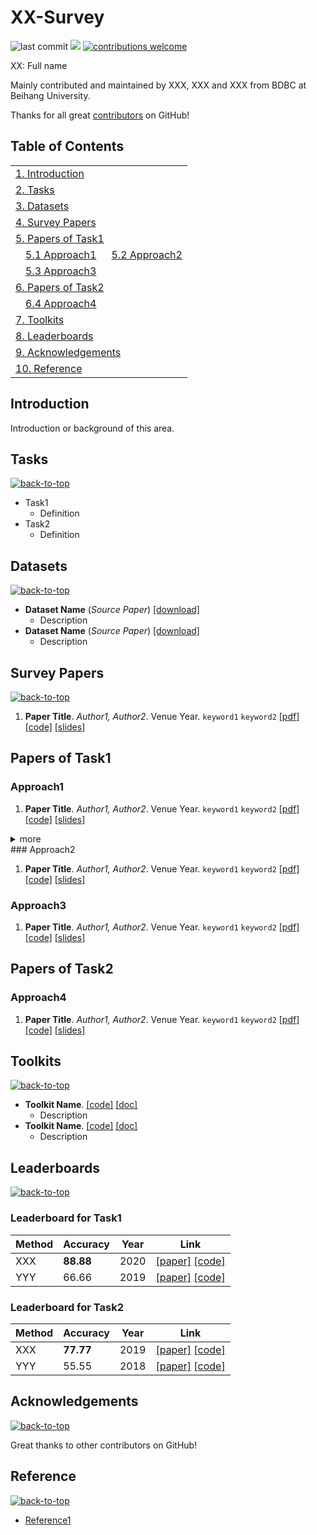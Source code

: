 # XX-Survey

![last commit](https://img.shields.io/github/last-commit/hiyouga/Survey-readme-template?color=blue) ![](https://img.shields.io/badge/paper%20number-20-brightgreen) [![contributions welcome](https://img.shields.io/badge/contributions-welcome-important)](CONTRIBUTING.md)

XX: Full name

Mainly contributed and maintained by XXX, XXX and XXX from BDBC at Beihang University.

Thanks for all great [contributors](#acknowledgements) on GitHub!

## Table of Contents

<table>
<tr><td colspan="2"><a href="#introduction">1. Introduction</a></td></tr>
<tr><td colspan="2"><a href="#tasks">2. Tasks</a></td></tr>
<tr><td colspan="2"><a href="#datasets">3. Datasets</a></td></tr>
<tr><td colspan="2"><a href="#survey-papers">4. Survey Papers</a></td></tr>
<tr><td colspan="2"><a href="#papers-of-task1">5. Papers of Task1</a></td></tr>
<tr>
    <td>&emsp;<a href="#approach1">5.1 Approach1</a></td>
    <td>&ensp;<a href="#approach2">5.2 Approach2</a></td>
</tr>
<tr>
    <td>&emsp;<a href="#approach3">5.3 Approach3</a></td>
    <td></td>
</tr>
<tr><td colspan="2"><a href="#papers-of-task2">6. Papers of Task2</a></td></tr>
<tr>
    <td>&emsp;<a href="#approach4">6.4 Approach4</a></td>
    <td></td>
</tr>
<tr><td colspan="2"><a href="#toolkits">7. Toolkits</a></td></tr>
<tr><td colspan="2"><a href="#leaderboards">8. Leaderboards</a></td></tr>
<tr><td colspan="2"><a href="#acknowledgements">9. Acknowledgements</a></td></tr>
<tr><td colspan="2"><a href="#reference">10. Reference</a></td></tr>
</table>

## Introduction

Introduction or background of this area.

## Tasks

[![back-to-top](https://img.shields.io/badge/%E2%86%91-back%20to%20top-yellow)](#content)

- Task1
    - Definition
- Task2
    - Definition

## Datasets

[![back-to-top](https://img.shields.io/badge/%E2%86%91-back%20to%20top-yellow)](#content)

- **Dataset Name** (*Source Paper*) [[download]](download_link)
    - Description
- **Dataset Name** (*Source Paper*) [[download]](download_link)
    - Description

## Survey Papers

[![back-to-top](https://img.shields.io/badge/%E2%86%91-back%20to%20top-yellow)](#content)

1. **Paper Title**. *Author1, Author2*. Venue Year. `keyword1` `keyword2` [[pdf]](pdf_link) [[code]]((code_link)) [[slides]](slides_link)

## Papers of Task1

### Approach1

1. **Paper Title**. *Author1, Author2*. Venue Year. `keyword1` `keyword2` [[pdf]](pdf_link) [[code]]((code_link)) [[slides]](slides_link)

<details><summary> more </summary> 
1. **Paper Title**. *Author1, Author2*. Venue Year. `keyword1` `keyword2` [[pdf]](pdf_link) [[code]]((code_link)) [[slides]](slides_link)
2. 1. **Paper Title**. *Author1, Author2*. Venue Year. `keyword1` `keyword2` [[pdf]](pdf_link) [[code]]((code_link)) [[slides]](slides_link)
</details>
### Approach2

1. **Paper Title**. *Author1, Author2*. Venue Year. `keyword1` `keyword2` [[pdf]](pdf_link) [[code]]((code_link)) [[slides]](slides_link)

### Approach3

1. **Paper Title**. *Author1, Author2*. Venue Year. `keyword1` `keyword2` [[pdf]](pdf_link) [[code]]((code_link)) [[slides]](slides_link)

## Papers of Task2

### Approach4

1. **Paper Title**. *Author1, Author2*. Venue Year. `keyword1` `keyword2` [[pdf]](pdf_link) [[code]]((code_link)) [[slides]](slides_link)

## Toolkits

[![back-to-top](https://img.shields.io/badge/%E2%86%91-back%20to%20top-yellow)](#content)

- **Toolkit Name**. [[code]](code_link) [[doc]](documentation_link)
    - Description
- **Toolkit Name**. [[code]](code_link) [[doc]](documentation_link)
    - Description

## Leaderboards

[![back-to-top](https://img.shields.io/badge/%E2%86%91-back%20to%20top-yellow)](#content)

### Leaderboard for Task1

| Method | Accuracy | Year | Link |
| ---- | ---- | ---- | ---- |
| XXX | **88.88** | 2020 | [[paper]](paper_link) [[code]](code_link) |
| YYY | 66.66 | 2019 | [[paper]](paper_link) [[code]](code_link) |

### Leaderboard for Task2

| Method | Accuracy | Year | Link |
| ---- | ---- | ---- | ---- |
| XXX | **77.77** | 2019 | [[paper]](paper_link) [[code]](code_link) |
| YYY | 55.55 | 2018 | [[paper]](paper_link) [[code]](code_link) |

## Acknowledgements

[![back-to-top](https://img.shields.io/badge/%E2%86%91-back%20to%20top-yellow)](#content)

Great thanks to other contributors on GitHub!

## Reference

[![back-to-top](https://img.shields.io/badge/%E2%86%91-back%20to%20top-yellow)](#content)

- [Reference1](reference_link)